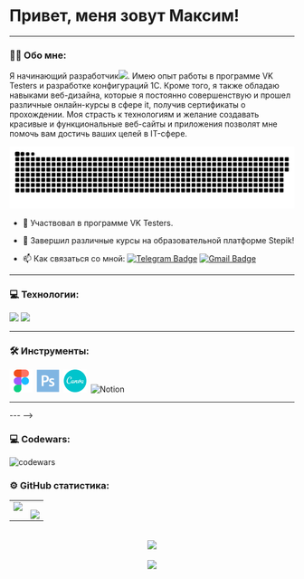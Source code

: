 # Привет, меня зовут Максим!

---

### :man_technologist:  Обо мне:

Я начинающий разработчик<img src="https://media.giphy.com/media/WUlplcMpOCEmTGBtBW/giphy.gif" width="30px">. Имею опыт работы в программе VK Testers и разработке конфигураций 1С. Кроме того, я также обладаю навыками веб-дизайна, которые я постоянно совершенствую  и прошел различные онлайн-курсы в сфере it, получив сертификаты о прохождении. Моя страсть к технологиям и желание создавать красивые и функциональные веб-сайты и приложения позволят мне помочь вам достичь ваших целей в IT-сфере.

<p align="center">
 <img width="600" src="assets/github-snake.svg" alt="snake"/>
</p>

- :telescope:  Участвовал в программе VK Testers.

- :seedling:  Завершил различные курсы на образовательной платформе Stepik!



- :mailbox:  Как связаться со мной:  [![Telegram Badge](https://img.shields.io/badge/-realitymax-blue?style=flat&logo=Telegram&logoColor=white)](https://t.me/realitymax) [![Gmail Badge](https://img.shields.io/badge/-Gmail-red?style=flat&logo=Gmail&logoColor=white)](mailto:offers.realitymax@gmail.com)


---


### 💻  Технологии:

<div>
  <img src="https://img.shields.io/badge/Phyton-blue?style=for-the-badge&logo=python&logoColor=orange"/> <img src="https://img.shields.io/badge/1C-yellow?style=for-the-badge&logo=1C&logoColor=orange"/> 
</div>

---

### 🛠  Инструменты:

<div>
 <img src="https://github.com/devicons/devicon/blob/master/icons/figma/figma-original.svg" title="figma" alt="figma" width="40" height="40"/>&nbsp;
  <img src="https://github.com/devicons/devicon/blob/master/icons/photoshop/photoshop-plain.svg" title="photoshop" alt="photoshop" width="40" height="40"/>&nbsp;
  <img src="https://github.com/devicons/devicon/blob/master/icons/canva/canva-original.svg" title="canva" alt="canva" width="40" height="40"/>&nbsp;
  <img src="https://upload.wikimedia.org/wikipedia/commons/e/e9/Notion-logo.svg" title="Notion" alt="Notion" width="40" height="40"/>&nbsp;
</div>

---


--- -->

### 💻  Codewars:

![codewars](https://www.codewars.com/users/realitymax/badges/large)

### ⚙️  GitHub статистика:

<div align="center"><table><tr><td valign="top" width="50%">

<img src="https://github-readme-stats.vercel.app/api?username=realitymax&show_icons=true&count_private=true&hide_border=true" align="left" style="width: 100%" />

</td><td valign="top" width="50%">

<img src="https://github-readme-stats.vercel.app/api/top-langs/?username=realitymax&hide_border=true&layout=compact" align="left" style="width: 100%" /></div>

</td></tr></table>  

<br/>  


<div align="center">
            <a href="https://www.buymeacoffee.com/realitymax" target="_blank" style="display: inline-block;">
                <img
                    src="https://img.shields.io/badge/Donate-Buy%20Me%20A%20Coffee-orange.svg?style=flat-square&logo=buymeacoffee" 
                    align="center"
                />
            </a></div>
<br />

<div align="center">
<img src="https://komarev.com/ghpvc/?username=realiymax&&style=flat-square" align="center" />
</div>  
